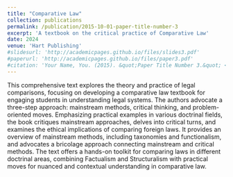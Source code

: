 ```yaml
---
title: "Comparative Law"
collection: publications
permalink: /publication/2015-10-01-paper-title-number-3
excerpt: 'A textbook on the critical practice of Comparative Law'
date: 2024
venue: 'Hart Publishing'
#slidesurl: 'http://academicpages.github.io/files/slides3.pdf'
#paperurl: 'http://academicpages.github.io/files/paper3.pdf'
#citation: 'Your Name, You. (2015). &quot;Paper Title Number 3.&quot; <i>Journal 1</i>. 1(3).'
---
```


This comprehensive text explores the theory and practice of legal comparisons, focusing on developing a comparative law textbook for engaging students in understanding legal systems. The authors advocate a three-step approach: mainstream methods, critical thinking, and problem-oriented moves. Emphasizing practical examples in various doctrinal fields, the book critiques mainstream approaches, delves into critical turns, and examines the ethical implications of comparing foreign laws. It provides an overview of mainstream methods, including taxonomies and functionalism, and advocates a bricolage approach connecting mainstream and critical methods. The text offers a hands-on toolkit for comparing laws in different doctrinal areas, combining Factualism and Structuralism with practical moves for nuanced and contextual understanding in comparative law.
